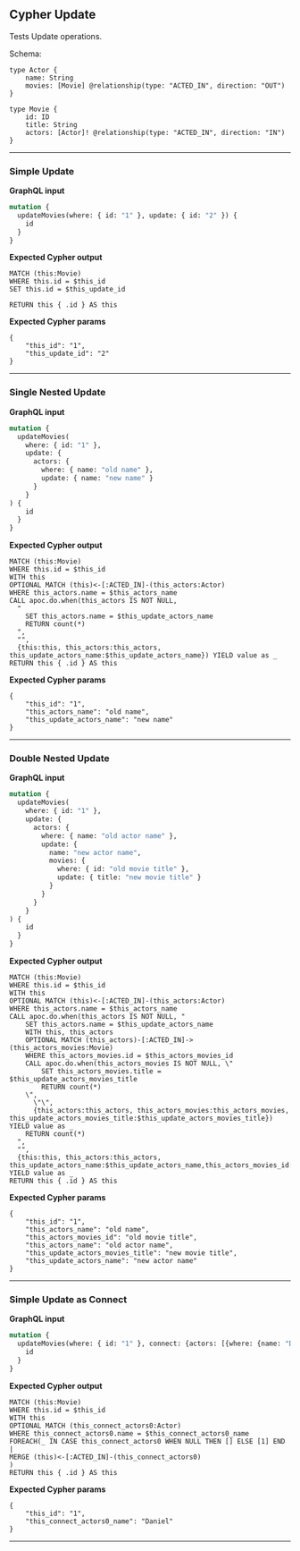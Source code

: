 ## Cypher Update

Tests Update operations.

Schema:

```schema
type Actor {
    name: String
    movies: [Movie] @relationship(type: "ACTED_IN", direction: "OUT")
}
    
type Movie {
    id: ID
    title: String
    actors: [Actor]! @relationship(type: "ACTED_IN", direction: "IN")
}
```

---

### Simple Update

**GraphQL input**

```graphql
mutation {
  updateMovies(where: { id: "1" }, update: { id: "2" }) {
    id
  }
}
```

**Expected Cypher output**

```cypher
MATCH (this:Movie)
WHERE this.id = $this_id
SET this.id = $this_update_id

RETURN this { .id } AS this
```

**Expected Cypher params**

```cypher-params
{
    "this_id": "1",
    "this_update_id": "2"
}
```

---

### Single Nested Update 

**GraphQL input**

```graphql
mutation {
  updateMovies(
    where: { id: "1" },
    update: { 
      actors: {
        where: { name: "old name" },
        update: { name: "new name" }
      }
    }
) {
    id
  }
}
```

**Expected Cypher output**

```cypher
MATCH (this:Movie)
WHERE this.id = $this_id 
WITH this 
OPTIONAL MATCH (this)<-[:ACTED_IN]-(this_actors:Actor) 
WHERE this_actors.name = $this_actors_name 
CALL apoc.do.when(this_actors IS NOT NULL, 
  " 
    SET this_actors.name = $this_update_actors_name 
    RETURN count(*)
  ",
  "", 
  {this:this, this_actors:this_actors, this_update_actors_name:$this_update_actors_name}) YIELD value as _ 
RETURN this { .id } AS this
```

**Expected Cypher params**

```cypher-params
{
    "this_id": "1",
    "this_actors_name": "old name",
    "this_update_actors_name": "new name"
}
```

---

### Double Nested Update 

**GraphQL input**

```graphql
mutation {
  updateMovies(
    where: { id: "1" },
    update: { 
      actors: {
        where: { name: "old actor name" },
        update: { 
          name: "new actor name",
          movies: {
            where: { id: "old movie title" },
            update: { title: "new movie title" }
          }
        }
      }
    }
) {
    id
  }
}
```

**Expected Cypher output**

```cypher
MATCH (this:Movie) 
WHERE this.id = $this_id 
WITH this 
OPTIONAL MATCH (this)<-[:ACTED_IN]-(this_actors:Actor) 
WHERE this_actors.name = $this_actors_name 
CALL apoc.do.when(this_actors IS NOT NULL, " 
    SET this_actors.name = $this_update_actors_name 
    WITH this, this_actors 
    OPTIONAL MATCH (this_actors)-[:ACTED_IN]->(this_actors_movies:Movie) 
    WHERE this_actors_movies.id = $this_actors_movies_id 
    CALL apoc.do.when(this_actors_movies IS NOT NULL, \" 
        SET this_actors_movies.title = $this_update_actors_movies_title 
        RETURN count(*) 
    \", 
      \"\", 
      {this_actors:this_actors, this_actors_movies:this_actors_movies, this_update_actors_movies_title:$this_update_actors_movies_title}) YIELD value as _ 
    RETURN count(*)
  ", 
  "", 
  {this:this, this_actors:this_actors, this_update_actors_name:$this_update_actors_name,this_actors_movies_id:$this_actors_movies_id,this_update_actors_movies_title:$this_update_actors_movies_title}) YIELD value as _ 
RETURN this { .id } AS this
```

**Expected Cypher params**

```cypher-params
{
    "this_id": "1",
    "this_actors_name": "old name",
    "this_actors_movies_id": "old movie title",
    "this_actors_name": "old actor name",
    "this_update_actors_movies_title": "new movie title",
    "this_update_actors_name": "new actor name"
}
```

---

### Simple Update as Connect

**GraphQL input**

```graphql
mutation {
  updateMovies(where: { id: "1" }, connect: {actors: [{where: {name: "Daniel"}}]}) {
    id
  }
}
```

**Expected Cypher output**

```cypher
MATCH (this:Movie) 
WHERE this.id = $this_id 
WITH this 
OPTIONAL MATCH (this_connect_actors0:Actor) 
WHERE this_connect_actors0.name = $this_connect_actors0_name 
FOREACH(_ IN CASE this_connect_actors0 WHEN NULL THEN [] ELSE [1] END | 
MERGE (this)<-[:ACTED_IN]-(this_connect_actors0) 
) 
RETURN this { .id } AS this
```

**Expected Cypher params**

```cypher-params
{
    "this_id": "1",
    "this_connect_actors0_name": "Daniel"
}
```

---
